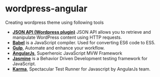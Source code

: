 # wordpress-angular

Creating wordpress theme using following tools
* **[JSON API (Wordpress plugin)](https://wordpress.org/plugins/json-api/)** JSON API allows you to retrieve and manipulate WordPress content using HTTP requests.
* **[Babel](https://babeljs.io/)** is a JavaScript compiler. Used for converting ES6 code to ES5.
* **[Gulp](http://gulpjs.com/)**, Automate and enhance your workflow.
* **[AngularJs](https://angularjs.org/)**, Superheroic JavaScript MVW Framework
* **[Jasmine](http://jasmine.github.io/)** is a Behavior Driven Development testing framework for JavaScript.
* **[Karma](http://karma-runner.github.io/0.13/index.html)**, Spectacular Test Runner for Javascript by AngularJs team.
